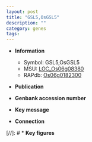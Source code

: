 ```yaml
---
layout: post
title: "GSL5,OsGSL5"
description: ""
category: genes
tags: 
---
```


* **Information**  
    + Symbol: GSL5,OsGSL5  
    + MSU: [LOC_Os06g08380](http://rice.uga.edu/cgi-bin/ORF_infopage.cgi?orf=LOC_Os06g08380)  
    + RAPdb: [Os06g0182300](http://rapdb.dna.affrc.go.jp/viewer/gbrowse_details/irgsp1?name=Os06g0182300)  

* **Publication**  

* **Genbank accession number**  

* **Key message**  

* **Connection**  

[//]: # * **Key figures**  


